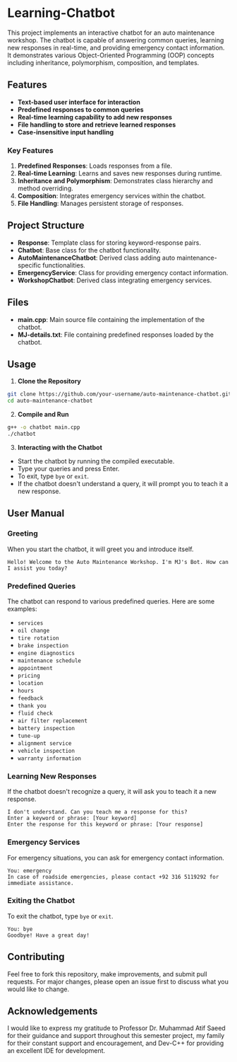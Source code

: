 # Learning-Chatbot

This project implements an interactive chatbot for an auto maintenance workshop. The chatbot is capable of answering common queries, learning new responses in real-time, and providing emergency contact information. It demonstrates various Object-Oriented Programming (OOP) concepts including inheritance, polymorphism, composition, and templates.

## Features

- **Text-based user interface for interaction**
- **Predefined responses to common queries**
- **Real-time learning capability to add new responses**
- **File handling to store and retrieve learned responses**
- **Case-insensitive input handling**

### Key Features

1. **Predefined Responses**: Loads responses from a file.
2. **Real-time Learning**: Learns and saves new responses during runtime.
3. **Inheritance and Polymorphism**: Demonstrates class hierarchy and method overriding.
4. **Composition**: Integrates emergency services within the chatbot.
5. **File Handling**: Manages persistent storage of responses.

## Project Structure

- **Response**: Template class for storing keyword-response pairs.
- **Chatbot**: Base class for the chatbot functionality.
- **AutoMaintenanceChatbot**: Derived class adding auto maintenance-specific functionalities.
- **EmergencyService**: Class for providing emergency contact information.
- **WorkshopChatbot**: Derived class integrating emergency services.

## Files

- **main.cpp**: Main source file containing the implementation of the chatbot.
- **MJ-details.txt**: File containing predefined responses loaded by the chatbot.

## Usage

1. **Clone the Repository**

```sh
git clone https://github.com/your-username/auto-maintenance-chatbot.git
cd auto-maintenance-chatbot
```

2. **Compile and Run**

```sh
g++ -o chatbot main.cpp
./chatbot
```

3. **Interacting with the Chatbot**

- Start the chatbot by running the compiled executable.
- Type your queries and press Enter.
- To exit, type `bye` or `exit`.
- If the chatbot doesn't understand a query, it will prompt you to teach it a new response.

## User Manual

### Greeting

When you start the chatbot, it will greet you and introduce itself.

```plaintext
Hello! Welcome to the Auto Maintenance Workshop. I'm MJ's Bot. How can I assist you today?
```

### Predefined Queries

The chatbot can respond to various predefined queries. Here are some examples:

- `services`
- `oil change`
- `tire rotation`
- `brake inspection`
- `engine diagnostics`
- `maintenance schedule`
- `appointment`
- `pricing`
- `location`
- `hours`
- `feedback`
- `thank you`
- `fluid check`
- `air filter replacement`
- `battery inspection`
- `tune-up`
- `alignment service`
- `vehicle inspection`
- `warranty information`

### Learning New Responses

If the chatbot doesn't recognize a query, it will ask you to teach it a new response.

```plaintext
I don't understand. Can you teach me a response for this?
Enter a keyword or phrase: [Your keyword]
Enter the response for this keyword or phrase: [Your response]
```

### Emergency Services

For emergency situations, you can ask for emergency contact information.

```plaintext
You: emergency
In case of roadside emergencies, please contact +92 316 5119292 for immediate assistance.
```

### Exiting the Chatbot

To exit the chatbot, type `bye` or `exit`.

```plaintext
You: bye
Goodbye! Have a great day!
```

## Contributing

Feel free to fork this repository, make improvements, and submit pull requests. For major changes, please open an issue first to discuss what you would like to change.

## Acknowledgements

I would like to express my gratitude to Professor Dr. Muhammad Atif Saeed for their guidance and support throughout this semester project, my family for their constant support and encouragement, and Dev-C++ for providing an excellent IDE for development.

